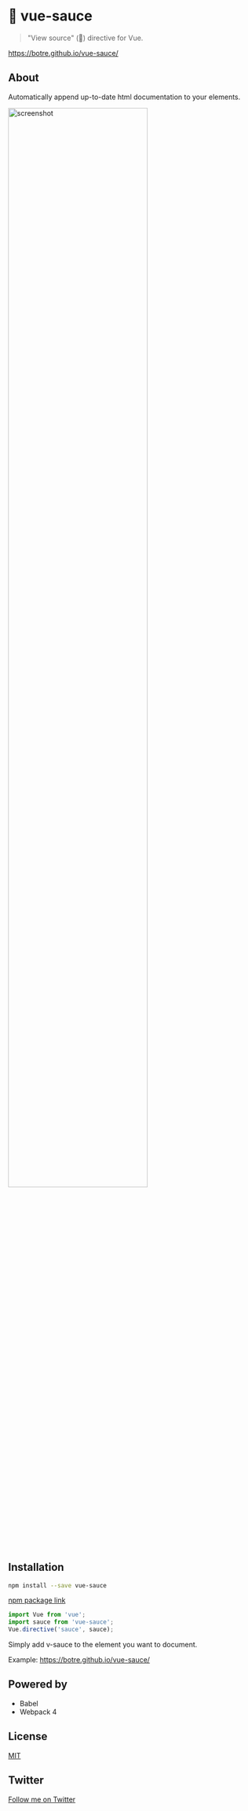 # 🍝 vue-sauce

> "View source" (😬) directive for Vue.

https://botre.github.io/vue-sauce/

## About

Automatically append up-to-date html documentation to your elements.

<img src="example.png" alt="screenshot" width="75%" height="75%">

## Installation

```bash
npm install --save vue-sauce
```

[npm package link](https://www.npmjs.com/package/vue-sauce)

```javascript
import Vue from 'vue';
import sauce from 'vue-sauce';
Vue.directive('sauce', sauce);
```

Simply add v-sauce to the element you want to document.

Example: https://botre.github.io/vue-sauce/

## Powered by

- Babel
- Webpack 4

## License

[MIT](http://opensource.org/licenses/MIT)

## Twitter

[Follow me on Twitter](https://twitter.com/KrolsBjorn)
